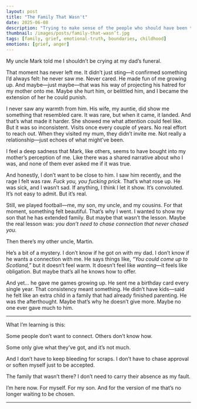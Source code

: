 ```yaml
---
layout: post
title: "The Family That Wasn't"
date: 2025-06-08
description: "Trying to make sense of the people who should have been there, the ones who showed glimpses of love, and the quiet rage that comes from never truly being seen."
thumbnail: /images/posts/family-that-wasn’t.jpg
tags: [family, grief, emotional-truth, boundaries, childhood]
emotions: [grief, anger]
---
```


My uncle Mark told me I shouldn’t be crying at my dad’s funeral.

That moment has never left me. It didn’t just sting—it confirmed something I’d always felt: he never saw me. Never cared. He made fun of me growing up. And maybe—just maybe—that was his way of projecting his hatred for my mother onto me. Maybe she hurt him, or belittled him, and I became the extension of her he could punish.

I never saw any warmth from him. His wife, my auntie, did show me something that resembled care. It was rare, but when it came, it landed. And that’s what made it harder. She showed me what attention could feel like. But it was so inconsistent. Visits once every couple of years. No real effort to reach out. When they visited my mum, they didn’t invite me. Not really a relationship—just echoes of what might’ve been.

I feel a deep sadness that Mark, like others, seems to have bought into my mother’s perception of me. Like there was a shared narrative about who I was, and none of them ever asked me if it was true.

And honestly, I don’t want to be close to him. I saw him recently, and the rage I felt was raw. *Fuck you, you fucking prick.* That’s what rose up. He was sick, and I wasn’t sad. If anything, I think I let it show. It’s convoluted. It’s not easy to admit. But it’s real.

Still, we played football—me, my son, my uncle, and my cousins. For that moment, something felt beautiful. That’s why I went. I wanted to show my son that he has extended family. But maybe that wasn’t the lesson. Maybe the real lesson was: *you don’t need to chase connection that never chased you.*

Then there’s my other uncle, Martin.

He’s a bit of a mystery. I don’t know if he got on with my dad. I don’t know if he wants a connection with me. He says things like, *“You could come up to Scotland,”* but it doesn’t feel warm. It doesn’t feel like *wanting*—it feels like obligation. But maybe that’s all he knows how to offer.

And yet… he gave me games growing up. He sent me a birthday card every single year. That consistency meant something. He didn’t have kids—said he felt like an extra child in a family that had already finished parenting. He was the afterthought. Maybe that’s why he doesn’t give more. Maybe no one ever gave much to him.

---

What I’m learning is this:

Some people don’t want to connect. Others don’t know how.

Some only give what they’ve got, and it’s not much.

And I don’t have to keep bleeding for scraps. I don’t have to chase approval or soften myself just to be accepted.  

The family that wasn’t there? I don’t need to carry their absence as my fault.

I’m here now. For myself. For my son. And for the version of me that’s no longer waiting to be chosen.

---
